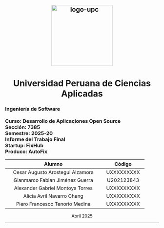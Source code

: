 <h2 align="center">
  <img src="https://upload.wikimedia.org/wikipedia/commons/f/fc/UPC_logo_transparente.png" alt="logo-upc" width="200px" height="200px" align="center">
</h2>

<h1 align="center">Universidad Peruana de Ciencias Aplicadas</h1>

<h3>
  Ingeniería de Software
  <br><br>
  Curso: Desarrollo de Aplicaciones Open Source
  <br>
  Sección: 7385
  <br>
  Semestre: 2025-20
  <br>
  Informe del Trabajo Final
  <br>
  Startup: FixHub
  <br>
  Produco: AutoFix
</h3>

<div align="center">

| <div style="width:300px">Alumno</div> | <div style="width:125px">Código</div> |
|:-------------------------------------------:|:-------------------------------------------:|
|       Cesar Augusto Arostegui Alzamora      |            UXXXXXXXXX                       |
|       Gianmarco Fabian Jiménez Guerra       |            U202123843                       |
|       Alexander Gabriel Montoya Torres      |            UXXXXXXXXX                       |
|       Alicia Avril Navarro Chang            |            UXXXXXXXXX                       |
|       Piero Francesco Tenorio Medina        |            UXXXXXXXXX                       |

</div>

<div align="center"> Abril 2025 </div>

<hr>

<div style="page-break-after: always;"></div>
